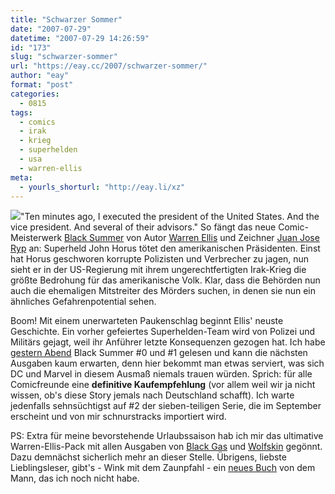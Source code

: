 ```yaml
---
title: "Schwarzer Sommer"
date: "2007-07-29"
datetime: "2007-07-29 14:26:59"
id: "173"
slug: "schwarzer-sommer"
url: "https://eay.cc/2007/schwarzer-sommer/"
author: "eay"
format: "post"
categories:
  - 0815
tags:
  - comics
  - irak
  - krieg
  - superhelden
  - usa
  - warren-ellis
meta:
  - yourls_shorturl: "http://eay.li/xz"
---
```


![](/uploads/2007/blacksummer.jpg)"Ten minutes ago, I executed the president of the United States. And the vice president. And several of their advisors." So fängt das neue Comic-Meisterwerk [Black Summer](http://www.blacksummer.net/) von Autor [Warren Ellis](http://en.wikipedia.org/wiki/Warren_Ellis) und Zeichner [Juan Jose Ryp](http://www.avatarpress.com/gallery/juanjo/index.html) an: Superheld John Horus tötet den amerikanischen Präsidenten. Einst hat Horus geschworen korrupte Polizisten und Verbrecher zu jagen, nun sieht er in der US-Regierung mit ihrem ungerechtfertigten Irak-Krieg die größte Bedrohung für das amerikanische Volk. Klar, dass die Behörden nun auch die ehemaligen Mitstreiter des Mörders suchen, in denen sie nun ein ähnliches Gefahrenpotential sehen.

Boom! Mit einem unerwarteten Paukenschlag beginnt Ellis' neuste Geschichte. Ein vorher gefeiertes Superhelden-Team wird von Polizei und Militärs gejagt, weil ihr Anführer letzte Konsequenzen gezogen hat. Ich habe [gestern Abend](http://twitter.com/Eay/statuses/173667172) Black Summer #0 und #1 gelesen und kann die nächsten Ausgaben kaum erwarten, denn hier bekommt man etwas serviert, was sich DC und Marvel in diesem Ausmaß niemals trauen würden. Sprich: für alle Comicfreunde eine **definitive Kaufempfehlung** (vor allem weil wir ja nicht wissen, ob's diese Story jemals nach Deutschland schafft). Ich warte jedenfalls sehnsüchtigst auf #2 der sieben-teiligen Serie, die im September erscheint und von mir schnurstracks importiert wird.

PS: Extra für meine bevorstehende Urlaubssaison hab ich mir das ultimative Warren-Ellis-Pack mit allen Ausgaben von [Black Gas](http://www.avatarpress.net/v/blackgas/) und [Wolfskin](http://www.avatarpress.net/v/wolfskin/) gegönnt. Dazu demnächst sicherlich mehr an dieser Stelle. Übrigens, liebste Lieblingsleser, gibt's - Wink mit dem Zaunpfahl - ein [neues Buch](http://www.amazon.de/exec/obidos/ASIN/0060723939/eayznet-21) von dem Mann, das ich noch nicht habe.
